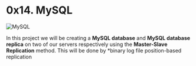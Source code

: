 # 0x14. MySQL

![MySQL](https://s3.amazonaws.com/intranet-projects-files/holbertonschool-sysadmin_devops/280/KkrkDHT.png)

In this project we will be creating a **MySQL database** and **MySQL database replica** on two of our servers respectively using the **Master-Slave Replication** method.
This will be done by *binary log file position-based replication
